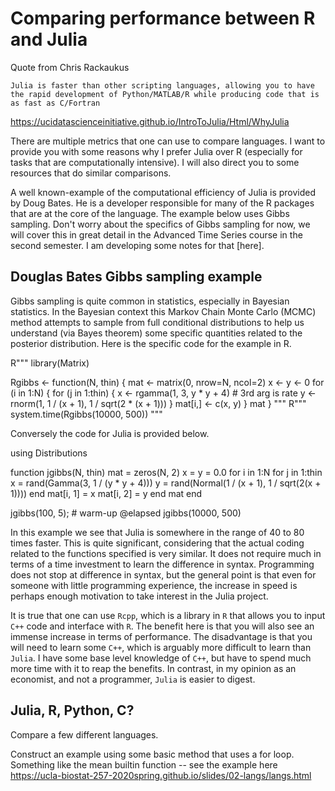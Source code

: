 
# Comparing performance between R and Julia

Quote from Chris Rackaukus

``Julia is faster than other scripting languages, allowing you to have the rapid development of Python/MATLAB/R while producing code that is as fast as C/Fortran``

https://ucidatascienceinitiative.github.io/IntroToJulia/Html/WhyJulia

There are multiple metrics that one can use to compare languages. I want to provide you with some reasons why I prefer Julia over R (especially for tasks that are computationally intensive). I will also direct you to some resources that do similar comparisons.

A well known-example of the computational efficiency of Julia is provided by Doug Bates. He is a developer responsible for many of the R packages that are at the core of the language. The example below uses Gibbs sampling. Don't worry about the specifics of Gibbs sampling for now, we will cover this in great detail in the Advanced Time Series course in the second semester. I am developing some notes for that [here].

## Douglas Bates Gibbs sampling example

Gibbs sampling is quite common in statistics, especially in Bayesian statistics. In the Bayesian context this Markov Chain Monte Carlo (MCMC) method attempts to sample from full conditional distributions to help us understand (via Bayes theorem) some specific quantities related to the posterior distribution. Here is the specific code for the example in R.

R"""
library(Matrix)

Rgibbs <- function(N, thin) {
  mat <- matrix(0, nrow=N, ncol=2)
  x <- y <- 0
  for (i in 1:N) {
    for (j in 1:thin) {
      x <- rgamma(1, 3, y * y + 4) # 3rd arg is rate
      y <- rnorm(1, 1 / (x + 1), 1 / sqrt(2 * (x + 1)))
    }
    mat[i,] <- c(x, y)
  }
  mat
}
"""
R"""
system.time(Rgibbs(10000, 500))
"""

Conversely the code for Julia is provided below.

using Distributions

function jgibbs(N, thin)
    mat = zeros(N, 2)
    x = y = 0.0
    for i in 1:N
        for j in 1:thin
            x = rand(Gamma(3, 1 / (y * y + 4)))
            y = rand(Normal(1 / (x + 1), 1 / sqrt(2(x + 1))))
        end
        mat[i, 1] = x
        mat[i, 2] = y
    end
    mat
end

jgibbs(100, 5); # warm-up
@elapsed jgibbs(10000, 500)

In this example we see that Julia is somewhere in the range of 40 to 80 times faster. This is quite significant, considering that the actual coding related to the functions specified is very similar. It does not require much in terms of a time investment to learn the difference in syntax. Programming does not stop at difference in syntax, but the general point is that even for someone with little programming experience, the increase in speed is perhaps enough motivation to take interest in the Julia project.

It is true that one can use `Rcpp`, which is a library in `R` that allows you to input `C++` code and interface with `R`. The benefit here is that you will also see an immense increase in terms of performance. The disadvantage is that you will need to learn some `C++`, which is arguably more difficult to learn than `Julia`. I have some base level knowledge of `C++`, but have to spend much more time with it to reap the benefits. In contrast, in my opinion as an economist, and not a programmer, `Julia` is easier to digest.

## Julia, R, Python, C?

Compare a few different languages.

Construct an example using some basic method that uses a for loop. Something like the mean builtin function -- see the example here https://ucla-biostat-257-2020spring.github.io/slides/02-langs/langs.html
